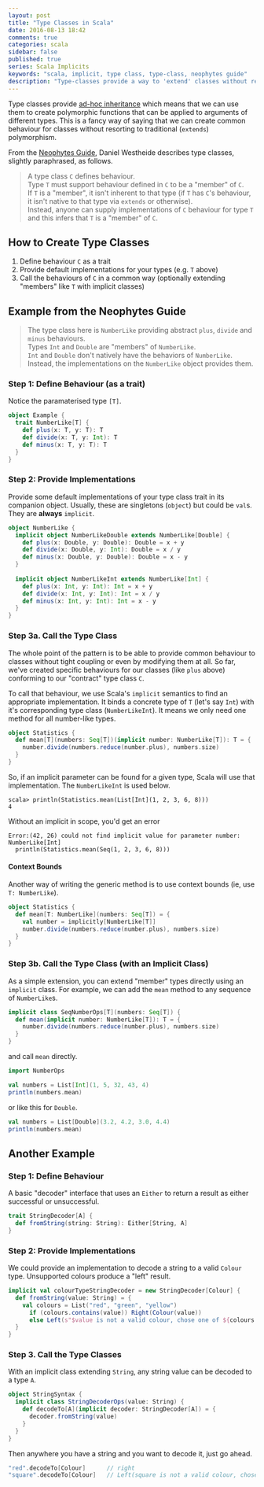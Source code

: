```yaml
---
layout: post
title: "Type Classes in Scala"
date: 2016-08-13 18:42
comments: true
categories: scala
sidebar: false
published: true
series: Scala Implicits
keywords: "scala, implicit, type class, type-class, neophytes guide"
description: "Type-classes provide a way to 'extend' classes without resorting to conventional inheritance."
---
```


Type classes provide [ad-hoc inheritance](http://bit.ly/1kr6C8E#Ad_hoc_polymorphism) which means that we can use them to create polymorphic functions that can be applied to arguments of different types. This is a fancy way of saying that we can create common behaviour for classes without resorting to traditional (`extends`) polymorphism.

From the [Neophytes Guide](http://danielwestheide.com/blog/2013/02/06/the-neophytes-guide-to-scala-part-12-type-classes.html), Daniel Westheide describes type classes, slightly paraphrased, as follows.

<!-- more -->

> A type class `C` defines behaviour.  
> Type `T` must support behaviour defined in `C` to be a "member" of `C`.  
> If `T` is a "member", it isn't inherent to that type (if `T` has `C`'s behaviour, it isn't native to that type via `extends` or otherwise).  
> Instead, anyone can supply implementations of `C` behaviour for type `T` and this infers that `T` is a "member" of `C`.



## How to Create Type Classes

1. Define behaviour `C` as a trait
1. Provide default implementations for your types (e.g. `T` above)
1. Call the behaviours of `C` in a common way (optionally extending "members" like `T` with implicit classes)


## Example from the Neophytes Guide

> The type class here is `NumberLike` providing abstract `plus`, `divide` and `minus` behaviours.  
> Types `Int` and `Double` are "members" of `NumberLike`.  
> `Int` and `Double` don't natively have the behaviors of `NumberLike`.  
> Instead, the implementations on the `NumberLike` object provides them.  


### Step 1: Define Behaviour (as a trait)

Notice the paramaterised type `[T]`.

```scala
object Example {
  trait NumberLike[T] {
    def plus(x: T, y: T): T
    def divide(x: T, y: Int): T
    def minus(x: T, y: T): T
  }
}
```

### Step 2: Provide Implementations

Provide some default implementations of your type class trait in its companion object. Usually, these are singletons (`object`) but could be `val`s. They are **always** `implicit`.

```scala
object NumberLike {
  implicit object NumberLikeDouble extends NumberLike[Double] {
    def plus(x: Double, y: Double): Double = x + y
    def divide(x: Double, y: Int): Double = x / y
    def minus(x: Double, y: Double): Double = x - y
  }
  
  implicit object NumberLikeInt extends NumberLike[Int] {
    def plus(x: Int, y: Int): Int = x + y
    def divide(x: Int, y: Int): Int = x / y
    def minus(x: Int, y: Int): Int = x - y
  }
}
```

### Step 3a. Call the Type Class

The whole point of the pattern is to be able to provide common behaviour to classes without tight coupling or even by modifying them at all. So far, we've created specific behaviours for our classes (like `plus` above) conforming to our "contract" type class `C`. 

To call that behaviour, we use Scala's `implicit` semantics to find an appropriate implementation. It binds a concrete type of `T` (let's say `Int`) with it's corresponding type class (`NumberLikeInt`). It means we only need one method for all number-like types.

```scala
object Statistics {
  def mean[T](numbers: Seq[T])(implicit number: NumberLike[T]): T = {
    number.divide(numbers.reduce(number.plus), numbers.size)
  }
}
```

So, if an implicit parameter can be found for a given type, Scala will use that implementation. The `NumberLikeInt` is used below.

    scala> println(Statistics.mean(List[Int](1, 2, 3, 6, 8)))
    4
    
Without an implicit in scope, you'd get an error

    Error:(42, 26) could not find implicit value for parameter number: NumberLike[Int]
      println(Statistics.mean(Seq(1, 2, 3, 6, 8)))
      
      
#### Context Bounds      
      
Another way of writing the generic method is to use context bounds (ie, use `T: NumberLike`).

```scala
object Statistics {
  def mean[T: NumberLike](numbers: Seq[T]) = {
    val number = implicitly[NumberLike[T]]
    number.divide(numbers.reduce(number.plus), numbers.size)
  }
}
```

### Step 3b. Call the Type Class (with an Implicit Class)

As a simple extension, you can extend "member" types directly using an `implicit` class. For example, we can add the `mean` method to any sequence of `NumberLike`s.

```scala
implicit class SeqNumberOps[T](numbers: Seq[T]) {
  def mean(implicit number: NumberLike[T]): T = {
    number.divide(numbers.reduce(number.plus), numbers.size)
  }
}
```

and call `mean` directly.

```scala
import NumberOps

val numbers = List[Int](1, 5, 32, 43, 4)
println(numbers.mean)
```

or like this for `Double`.

```scala
val numbers = List[Double](3.2, 4.2, 3.0, 4.4)
println(numbers.mean)
```



## Another Example

### Step 1: Define Behaviour

A basic "decoder" interface that uses an `Either` to return a result as either successful or unsuccessful.

```scala
trait StringDecoder[A] {
  def fromString(string: String): Either[String, A]
}
```

### Step 2: Provide Implementations

We could provide an implementation to decode a string to a valid `Colour` type. Unsupported colours produce a "left" result.

```scala
implicit val colourTypeStringDecoder = new StringDecoder[Colour] {
  def fromString(value: String) = {
    val colours = List("red", "green", "yellow")
      if (colours.contains(value)) Right(Colour(value)) 
      else Left(s"$value is not a valid colour, chose one of ${colours.mkString(", ")}")
  }
}
```


### Step 3. Call the Type Classes

With an implicit class extending `String`, any string value can be decoded to a type `A`.

```scala
object StringSyntax {
  implicit class StringDecoderOps(value: String) {
    def decodeTo[A](implicit decoder: StringDecoder[A]) = {
      decoder.fromString(value)
    }
  }
}
```

Then anywhere you have a string and you want to decode it, just go ahead.

```scala
"red".decodeTo[Colour]      // right
"square".decodeTo[Colour]   // Left(square is not a valid colour, chose one of red, green, yellow)
```